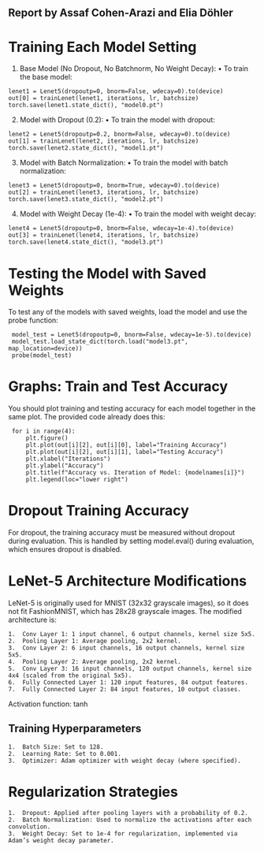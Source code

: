 ## Report by Assaf Cohen-Arazi and Elia Döhler

# Training Each Model Setting

1.	Base Model (No Dropout, No Batchnorm, No Weight Decay):
•	To train the base model:

```
lenet1 = Lenet5(dropoutp=0, bnorm=False, wdecay=0).to(device)
out[0] = trainLenet(lenet1, iterations, lr, batchsize)
torch.save(lenet1.state_dict(), "model0.pt")
```

2.	Model with Dropout (0.2):
•	To train the model with dropout:

```
lenet2 = Lenet5(dropoutp=0.2, bnorm=False, wdecay=0).to(device)
out[1] = trainLenet(lenet2, iterations, lr, batchsize)
torch.save(lenet2.state_dict(), "model1.pt")
```

3.	Model with Batch Normalization:
•	To train the model with batch normalization:

```
lenet3 = Lenet5(dropoutp=0, bnorm=True, wdecay=0).to(device)
out[2] = trainLenet(lenet3, iterations, lr, batchsize)
torch.save(lenet3.state_dict(), "model2.pt")
```

4.	Model with Weight Decay (1e-4):
•	To train the model with weight decay:

```
lenet4 = Lenet5(dropoutp=0, bnorm=False, wdecay=1e-4).to(device)
out[3] = trainLenet(lenet4, iterations, lr, batchsize)
torch.save(lenet4.state_dict(), "model3.pt")
```


# Testing the Model with Saved Weights

To test any of the models with saved weights, load the model and use the probe function:

	 model_test = Lenet5(dropoutp=0, bnorm=False, wdecay=1e-5).to(device)
	 model_test.load_state_dict(torch.load("model3.pt", map_location=device))
	 probe(model_test)

# Graphs: Train and Test Accuracy

You should plot training and testing accuracy for each model together in the same plot. The provided code already does this:

	 for i in range(4):
  	 	 plt.figure()
  	 	 plt.plot(out[i][2], out[i][0], label="Training Accuracy")
  	 	 plt.plot(out[i][2], out[i][1], label="Testing Accuracy")
  	 	 plt.xlabel("Iterations")
  	 	 plt.ylabel("Accuracy")
  	 	 plt.title(f"Accuracy vs. Iteration of Model: {modelnames[i]}")
  	 	 plt.legend(loc="lower right")

# Dropout Training Accuracy

For dropout, the training accuracy must be measured without dropout during evaluation. This is handled by setting model.eval() during evaluation, which ensures dropout is disabled.

# LeNet-5 Architecture Modifications

LeNet-5 is originally used for MNIST (32x32 grayscale images), so it does not fit FashionMNIST, which has 28x28 grayscale images. The modified architecture is:

	1.	Conv Layer 1: 1 input channel, 6 output channels, kernel size 5x5.
	2.	Pooling Layer 1: Average pooling, 2x2 kernel.
	3.	Conv Layer 2: 6 input channels, 16 output channels, kernel size 5x5.
	4.	Pooling Layer 2: Average pooling, 2x2 kernel.
	5.	Conv Layer 3: 16 input channels, 120 output channels, kernel size 4x4 (scaled from the original 5x5).
	6.	Fully Connected Layer 1: 120 input features, 84 output features.
	7.	Fully Connected Layer 2: 84 input features, 10 output classes.

Activation function: tanh

## Training Hyperparameters

	1.	Batch Size: Set to 128.
	2.	Learning Rate: Set to 0.001.
	3.	Optimizer: Adam optimizer with weight decay (where specified).

# Regularization Strategies

	1.	Dropout: Applied after pooling layers with a probability of 0.2.
	2.	Batch Normalization: Used to normalize the activations after each convolution.
	3.	Weight Decay: Set to 1e-4 for regularization, implemented via Adam’s weight decay parameter.
